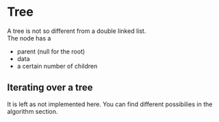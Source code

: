 # Tree
A tree is not so different from a double linked list.  
The node has a
- parent (null for the root)
- data
- a certain number of children

## Iterating over a tree
It is left as not implemented here.
You can find different possibilies in the algorithm section.
